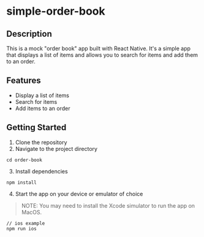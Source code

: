 # simple-order-book

## Description

This is a mock "order book" app built with React Native. It's a simple app that displays a list of items and allows you to search for items and add them to an order.

## Features

- Display a list of items
- Search for items
- Add items to an order

## Getting Started

1. Clone the repository
2. Navigate to the project directory
```
cd order-book
```
3. Install dependencies
```
npm install
```
4. Start the app on your device or emulator of choice
> NOTE: You may need to install the Xcode simulator to run the app on MacOS.

```
// ios example
npm run ios
```

